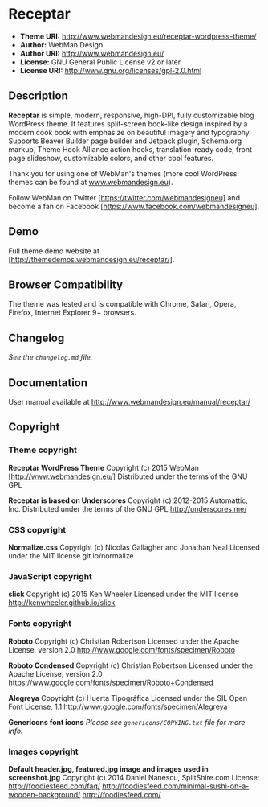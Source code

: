 # Receptar

* **Theme URI:**    http://www.webmandesign.eu/receptar-wordpress-theme/
* **Author:**       WebMan Design
* **Author URI:**   http://www.webmandesign.eu/
* **License:**      GNU General Public License v2 or later
* **License URI:**  http://www.gnu.org/licenses/gpl-2.0.html

## Description

**Receptar** is simple, modern, responsive, high-DPI, fully customizable blog WordPress theme. It features split-screen book-like design inspired by a modern cook book with emphasize on beautiful imagery and typography. Supports Beaver Builder page builder and Jetpack plugin, Schema.org markup, Theme Hook Alliance action hooks, translation-ready code, front page slideshow, customizable colors, and other cool features.

Thank you for using one of WebMan's themes (more cool WordPress themes can be found at www.webmandesign.eu).

Follow WebMan on Twitter [https://twitter.com/webmandesigneu] and become a fan on Facebook [https://www.facebook.com/webmandesigneu].

## Demo

Full theme demo website at [http://themedemos.webmandesign.eu/receptar/].

## Browser Compatibility

The theme was tested and is compatible with Chrome, Safari, Opera, Firefox, Internet Explorer 9+ browsers.

## Changelog

*See the `changelog.md` file.*

## Documentation

User manual available at http://www.webmandesign.eu/manual/receptar/

## Copyright

### Theme copyright

**Receptar WordPress Theme**
Copyright (c) 2015 WebMan [http://www.webmandesign.eu/]
Distributed under the terms of the GNU GPL

**Receptar is based on Underscores**
Copyright (c) 2012-2015 Automattic, Inc.
Distributed under the terms of the GNU GPL
http://underscores.me/

### CSS copyright

**Normalize.css**
Copyright (c) Nicolas Gallagher and Jonathan Neal
Licensed under the MIT license
git.io/normalize

### JavaScript copyright

**slick**
Copyright (c) 2015 Ken Wheeler
Licensed under the MIT license
http://kenwheeler.github.io/slick

### Fonts copyright

**Roboto**
Copyright (c) Christian Robertson
Licensed under the Apache License, version 2.0
http://www.google.com/fonts/specimen/Roboto

**Roboto Condensed**
Copyright (c) Christian Robertson
Licensed under the Apache License, version 2.0
https://www.google.com/fonts/specimen/Roboto+Condensed

**Alegreya**
Copyright (c) Huerta Tipográfica
Licensed under the SIL Open Font License, 1.1
http://www.google.com/fonts/specimen/Alegreya

**Genericons font icons**
*Please see `genericons/COPYING.txt` file for more info.*

### Images copyright

**Default header.jpg, featured.jpg image and images used in screenshot.jpg**
Copyright (c) 2014 Daniel Nanescu, SplitShire.com
License: http://foodiesfeed.com/faq/
http://foodiesfeed.com/minimal-sushi-on-a-wooden-background/
http://foodiesfeed.com/